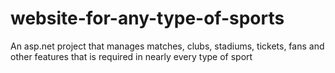 # website-for-any-type-of-sports
An asp.net project that manages matches, clubs, stadiums, tickets, fans and other features that is required in nearly every type of sport
